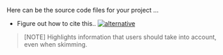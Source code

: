 Here can be the source code files for your project ...

* Figure out how to cite this..
[![alternative](https://img.shields.io/badge/Ipysankeywidget-pink)](https://github.com/ricklupton/ipysankeywidget)


> [NOTE]
> Highlights information that users should take into account, even when skimming.
